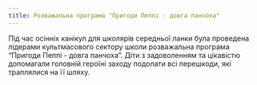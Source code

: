 ```yaml
---
title: Розважальна програма "Пригоди Пеппі - довга панчоха"
---
```


Під час осінніх канікул для школярів середньої ланки була проведена лідерами культмасового сектору школи розважальна програма “Пригоди Пеппі - довга панчоха”. Діти з задоволенням та цікавістю допомагали головній героїні заходу подолати всі перешкоди, які траплялися на її шляху.

<slideshow id="_/72157651679362955" />
